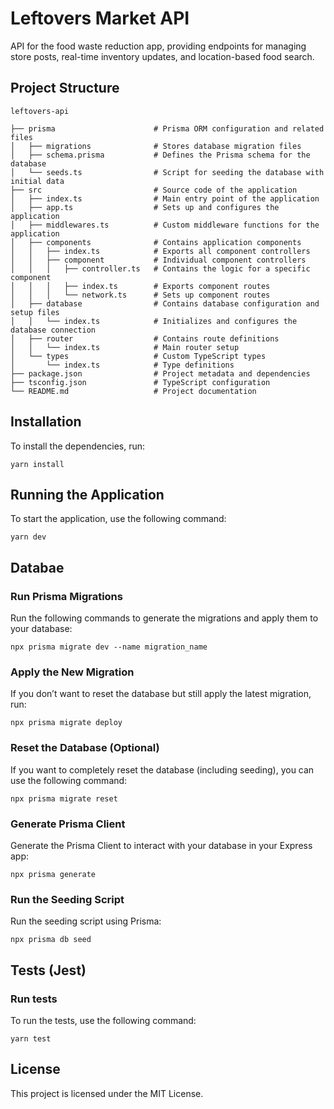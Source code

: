 # Leftovers Market API

API for the food waste reduction app, providing endpoints for managing store posts, real-time inventory updates, and location-based food search.

## Project Structure

```
leftovers-api

├── prisma                      # Prisma ORM configuration and related files
│   ├── migrations              # Stores database migration files
│   ├── schema.prisma           # Defines the Prisma schema for the database
│   └── seeds.ts                # Script for seeding the database with initial data
├── src                         # Source code of the application
│   ├── index.ts                # Main entry point of the application
│   ├── app.ts                  # Sets up and configures the application
│   ├── middlewares.ts          # Custom middleware functions for the application
│   ├── components              # Contains application components
│   │   ├── index.ts            # Exports all component controllers
│   │   ├── component           # Individual component controllers
│   │   │   ├── controller.ts   # Contains the logic for a specific component
│   │   │   ├── index.ts        # Exports component routes
│   │   │   └── network.ts      # Sets up component routes
│   ├── database                # Contains database configuration and setup files
│   │   └── index.ts            # Initializes and configures the database connection
│   ├── router                  # Contains route definitions
│   │   └── index.ts            # Main router setup
│   └── types                   # Custom TypeScript types
│       └── index.ts            # Type definitions
├── package.json                # Project metadata and dependencies
├── tsconfig.json               # TypeScript configuration
└── README.md                   # Project documentation
```

## Installation

To install the dependencies, run:

```
yarn install
```

## Running the Application

To start the application, use the following command:

```
yarn dev
```

## Databae

### Run Prisma Migrations

Run the following commands to generate the migrations and apply them to your database:

```
npx prisma migrate dev --name migration_name
```

### Apply the New Migration

If you don’t want to reset the database but still apply the latest migration, run:

```
npx prisma migrate deploy
```

### Reset the Database (Optional)

If you want to completely reset the database (including seeding), you can use the following command:

```
npx prisma migrate reset
```

### Generate Prisma Client

Generate the Prisma Client to interact with your database in your Express app:

```
npx prisma generate
```

### Run the Seeding Script

Run the seeding script using Prisma:

```
npx prisma db seed
```

## Tests (Jest)

### Run tests

To run the tests, use the following command:

```
yarn test
```

## License

This project is licensed under the MIT License.
